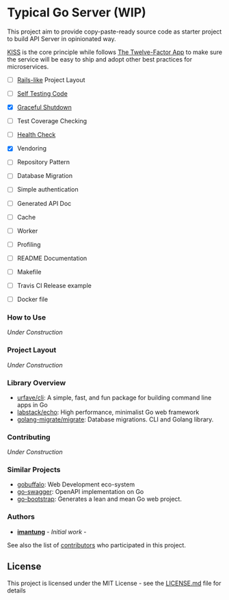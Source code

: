 # Typical Go Server (WIP)

This project aim to provide copy-paste-ready source code as starter project to build API Server in opinionated way.

[KISS](https://en.wikipedia.org/wiki/KISS_principle) is the core principle while follows [The Twelve-Factor App](https://12factor.net/) to make sure the service will be easy to ship and adopt other best practices for microservices.
- [ ] [Rails-like](https://guides.rubyonrails.org/getting_started.html#creating-the-blog-application) Project Layout
- [ ] [Self Testing Code](https://martinfowler.com/bliki/SelfTestingCode.html)
- [x] [Graceful Shutdown](https://12factor.net/disposability)
- [ ] Test Coverage Checking
- [ ] [Health Check](https://microservices.io/patterns/observability/health-check-api.html)
- [x] Vendoring
- [ ] Repository Pattern
- [ ] Database Migration
- [ ] Simple authentication
- [ ] Generated API Doc
- [ ] Cache
- [ ] Worker
- [ ] Profiling
- [ ] README Documentation
- [ ] Makefile
- [ ] Travis CI Release example
- [ ] Docker file


### How to Use

_Under Construction_
<!-- FIXME: -->

### Project Layout

_Under Construction_
<!-- FIXME: -->

### Library Overview
- [urfave/cli](https://github.com/urfave/cli): A simple, fast, and fun package for building command line apps in Go
- [labstack/echo](https://github.com/labstack/echo): High performance, minimalist Go web framework
- [golang-migrate/migrate](https://github.com/golang-migrate/migrate): Database migrations. CLI and Golang library.


### Contributing

_Under Construction_
<!-- FIXME: -->

### Similar Projects

- [gobuffalo](https://gobuffalo.io/): Web Development eco-system
- [go-swagger](https://goswagger.io/): OpenAPI implementation on Go
- [go-bootstrap](http://go-bootstrap.io/): Generates a lean and mean Go web project.


### Authors

* **[imantung](https://github.com/imantung)** - *Initial work* -

See also the list of [contributors](https://github.com/your/project/contributors) who participated in this project.

## License

This project is licensed under the MIT License - see the [LICENSE.md](LICENSE.md) file for details
